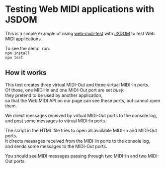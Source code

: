 # Testing Web MIDI applications with JSDOM

This is a simple example of using
[web-midi-test](https://www.npmjs.com/package/web-midi-test)
with [JSDOM](https://www.npmjs.com/package/jsdom) to test Web MIDI applications.

To see the demo, run:  
`npm install`  
`npm test`

## How it works
This test creates three virtual MIDI-Out and three virtual MIDI-In ports.  
Of those, one MIDI-In and one MIDI-Out port are set *busy*:  
they pretend to be used by another application,  
so that the Web MIDI API on our page can see these ports, but cannot open them.

We direct messages received by virtual MIDI-Out ports to the console log,  
and post some messages to vitrual MIDI-In ports.

The script in the HTML file tries to open all available MIDI-In and MIDI-Out ports.  
It directs messages received from the MIDI-In ports to the console log,  
and sends some messages to the MIDI-Out ports.

You should see MIDI messages passing through two MIDI-In and two MIDI-Out ports.
